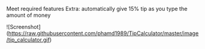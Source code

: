 Meet required features
Extra: automatically give 15% tip as you type the amount of money

![Screenshot] (https://raw.githubusercontent.com/phamd1989/TipCalculator/master/image/tip_calculator.gif)
